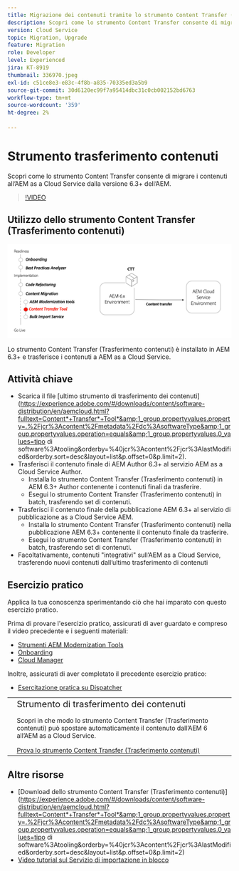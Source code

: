 ```yaml
---
title: Migrazione dei contenuti tramite lo strumento Content Transfer (Trasferimento contenuti)
description: Scopri come lo strumento Content Transfer consente di migrare i contenuti dall’AEM 6 a AEM as a Cloud Service.
version: Cloud Service
topic: Migration, Upgrade
feature: Migration
role: Developer
level: Experienced
jira: KT-8919
thumbnail: 336970.jpeg
exl-id: c51ce8e3-e83c-4f8b-a835-70335ed3a5b9
source-git-commit: 30d6120ec99f7a95414dbc31c0cb002152bd6763
workflow-type: tm+mt
source-wordcount: '359'
ht-degree: 2%

---
```



# Strumento trasferimento contenuti

Scopri come lo strumento Content Transfer consente di migrare i contenuti all’AEM as a Cloud Service dalla versione 6.3+ dell’AEM.

>[!VIDEO](https://video.tv.adobe.com/v/336970?quality=12&learn=on)

## Utilizzo dello strumento Content Transfer (Trasferimento contenuti)

![Ciclo di vita dello strumento Content Transfer](../assets/content-transfer-tool.png)

Lo strumento Content Transfer (Trasferimento contenuti) è installato in AEM 6.3+ e trasferisce i contenuti a AEM as a Cloud Service.

## Attività chiave

+ Scarica il file [ultimo strumento di trasferimento dei contenuti](https://experience.adobe.com/#/downloads/content/software-distribution/en/aemcloud.html?fulltext=Content*+Transfer*+Tool*&amp;1_group.propertyvalues.property=.%2Fjcr%3Acontent%2Fmetadata%2Fdc%3AsoftwareType&amp;1_group.propertyvalues.operation=equals&amp;1_group.propertyvalues.0_values=tipo di software%3Atooling&amp;orderby=%40jcr%3Acontent%2Fjcr%3AlastModified&amp;orderby.sort=desc&amp;layout=list&amp;p.offset=0&amp;p.limit=2).
+ Trasferisci il contenuto finale di AEM Author 6.3+ al servizio AEM as a Cloud Service Author.
   + Installa lo strumento Content Transfer (Trasferimento contenuti) in AEM 6.3+ Author contenente i contenuti finali da trasferire.
   + Esegui lo strumento Content Transfer (Trasferimento contenuti) in batch, trasferendo set di contenuti.
+ Trasferisci il contenuto finale della pubblicazione AEM 6.3+ al servizio di pubblicazione as a Cloud Service AEM.
   + Installa lo strumento Content Transfer (Trasferimento contenuti) nella pubblicazione AEM 6.3+ contenente il contenuto finale da trasferire.
   + Esegui lo strumento Content Transfer (Trasferimento contenuti) in batch, trasferendo set di contenuti.
+ Facoltativamente, contenuti &quot;integrativi&quot; sull’AEM as a Cloud Service, trasferendo nuovi contenuti dall’ultimo trasferimento di contenuti

## Esercizio pratico

Applica la tua conoscenza sperimentando ciò che hai imparato con questo esercizio pratico.

Prima di provare l&#39;esercizio pratico, assicurati di aver guardato e compreso il video precedente e i seguenti materiali:

+ [Strumenti AEM Modernization Tools](../aem-modernization-tools.md)
+ [Onboarding](../onboarding.md)
+ [Cloud Manager](../cloud-manager.md)

Inoltre, assicurati di aver completato il precedente esercizio pratico:

+ [Esercitazione pratica su Dispatcher](../dispatcher.md#hands-on-exercise)

<table style="border-width:0">
    <tr>
        <td style="width:150px">
            <a  rel="noreferrer"
                target="_blank"
                href="https://github.com/adobe/aem-cloud-engineering-video-series-exercises/tree/session6-transfercontent#cloud-acceleration-bootcamp---session-6-content"><img alt="Esercitazione pratica archivio GitHub" src="../assets/github.png"/>
            </a>        
        </td>
        <td style="width:100%;margin-bottom:1rem;">
            <div style="font-size:1.25rem;font-weight:400;">Strumento di trasferimento dei contenuti</div>
            <p style="margin:1rem 0">
                Scopri in che modo lo strumento Content Transfer (Trasferimento contenuti) può spostare automaticamente il contenuto dall’AEM 6 all’AEM as a Cloud Service.
            </p>
            <a  rel="noreferrer"
                target="_blank"
                href="https://github.com/adobe/aem-cloud-engineering-video-series-exercises/tree/session6-transfercontent#cloud-acceleration-bootcamp---session-6-content" class="spectrum-Button spectrum-Button--primary spectrum-Button--sizeM">
                <span class="spectrum-Button-label has-no-wrap has-text-weight-bold">Prova lo strumento Content Transfer (Trasferimento contenuti)</span>
            </a>
        </td>
    </tr>
</table>

## Altre risorse

+ [Download dello strumento Content Transfer (Trasferimento contenuti)](https://experience.adobe.com/#/downloads/content/software-distribution/en/aemcloud.html?fulltext=Content*+Transfer*+Tool*&amp;1_group.propertyvalues.property=.%2Fjcr%3Acontent%2Fmetadata%2Fdc%3AsoftwareType&amp;1_group.propertyvalues.operation=equals&amp;1_group.propertyvalues.0_values=tipo di software%3Atooling&amp;orderby=%40jcr%3Acontent%2Fjcr%3AlastModified&amp;orderby.sort=desc&amp;layout=list&amp;p.offset=0&amp;p.limit=2)
+ [Video tutorial sul Servizio di importazione in blocco](https://experienceleague.adobe.com/docs/experience-manager-learn/cloud-service/migration/bulk-import.html)

